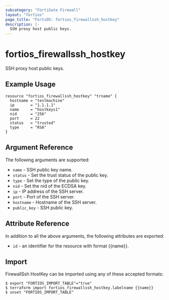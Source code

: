 ```yaml
---
subcategory: "FortiGate Firewall"
layout: "fortios"
page_title: "FortiOS: fortios_firewallssh_hostkey"
description: |-
  SSH proxy host public keys.
---
```


# fortios_firewallssh_hostkey
SSH proxy host public keys.

## Example Usage

```hcl
resource "fortios_firewallssh_hostkey" "trname" {
  hostname = "testmachine"
  ip       = "1.1.1.1"
  name     = "hostkeys1"
  nid      = "256"
  port     = 22
  status   = "trusted"
  type     = "RSA"
}
```

## Argument Reference

The following arguments are supported:

* `name` - SSH public key name.
* `status` - Set the trust status of the public key.
* `type` - Set the type of the public key.
* `nid` - Set the nid of the ECDSA key.
* `ip` - IP address of the SSH server.
* `port` - Port of the SSH server.
* `hostname` - Hostname of the SSH server.
* `public_key` - SSH public key.


## Attribute Reference

In addition to all the above arguments, the following attributes are exported:
* `id` - an identifier for the resource with format {{name}}.

## Import

FirewallSsh HostKey can be imported using any of these accepted formats:
```
$ export "FORTIOS_IMPORT_TABLE"="true"
$ terraform import fortios_firewallssh_hostkey.labelname {{name}}
$ unset "FORTIOS_IMPORT_TABLE"
```
